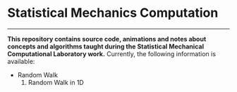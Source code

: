 # Statistical Mechanics Computation
---

**This repository contains source code, animations and notes about concepts and algorithms taught during the Statistical Mechanical Computational Laboratory work.**
Currently, the following information is available:
- Random Walk
  1. Random Walk in 1D
